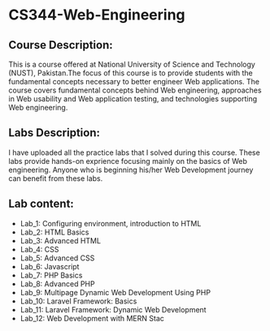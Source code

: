 # CS344-Web-Engineering

## Course Description:
This is a course offered at National University of Science and Technology (NUST), Pakistan.The focus of this course is to provide students with the fundamental concepts necessary to better engineer Web 
applications. The course covers fundamental concepts behind Web engineering, approaches in Web usability and 
Web application testing, and technologies supporting Web engineering.

## Labs Description:
I have uploaded all the practice labs that I solved during this course. These labs provide hands-on exprience focusing mainly on the basics of Web engineering. Anyone who is beginning his/her Web Development journey can benefit from these labs.

## Lab content:
* Lab_1: Configuring environment, introduction to HTML
* Lab_2: HTML Basics
* Lab_3: Advanced HTML
* Lab_4: CSS
* Lab_5: Advanced CSS
* Lab_6: Javascript
* Lab_7: PHP Basics
* Lab_8: Advanced PHP
* Lab_9: Multipage Dynamic Web Development Using PHP
* Lab_10: Laravel Framework: Basics 
* Lab_11: Laravel Framework: Dynamic Web Development
* Lab_12: Web Development with MERN Stac
